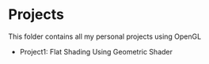 # Projects 

This folder contains all my personal projects using OpenGL

* Project1: Flat Shading Using Geometric Shader
